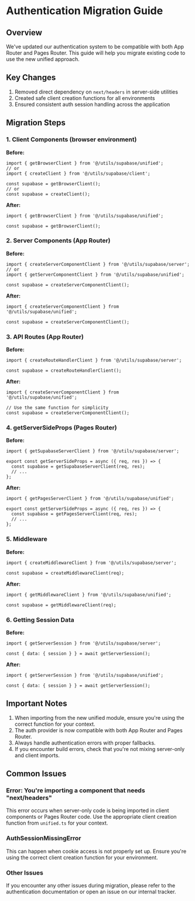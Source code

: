 # Authentication Migration Guide

## Overview

We've updated our authentication system to be compatible with both App Router and Pages Router. This guide will help you migrate existing code to use the new unified approach.

## Key Changes

1. Removed direct dependency on `next/headers` in server-side utilities
2. Created safe client creation functions for all environments
3. Ensured consistent auth session handling across the application

## Migration Steps

### 1. Client Components (browser environment)

**Before:**
```tsx
import { getBrowserClient } from '@/utils/supabase/unified';
// or
import { createClient } from '@/utils/supabase/client';

const supabase = getBrowserClient();
// or
const supabase = createClient();
```

**After:**
```tsx
import { getBrowserClient } from '@/utils/supabase/unified';

const supabase = getBrowserClient();
```

### 2. Server Components (App Router)

**Before:**
```tsx
import { createServerComponentClient } from '@/utils/supabase/server';
// or
import { getServerComponentClient } from '@/utils/supabase/unified';

const supabase = createServerComponentClient();
```

**After:**
```tsx
import { createServerComponentClient } from '@/utils/supabase/unified';

const supabase = createServerComponentClient();
```

### 3. API Routes (App Router)

**Before:**
```tsx
import { createRouteHandlerClient } from '@/utils/supabase/server';

const supabase = createRouteHandlerClient();
```

**After:**
```tsx
import { createServerComponentClient } from '@/utils/supabase/unified';

// Use the same function for simplicity
const supabase = createServerComponentClient();
```

### 4. getServerSideProps (Pages Router)

**Before:**
```tsx
import { getSupabaseServerClient } from '@/utils/supabase/server';

export const getServerSideProps = async ({ req, res }) => {
  const supabase = getSupabaseServerClient(req, res);
  // ...
};
```

**After:**
```tsx
import { getPagesServerClient } from '@/utils/supabase/unified';

export const getServerSideProps = async ({ req, res }) => {
  const supabase = getPagesServerClient(req, res);
  // ...
};
```

### 5. Middleware

**Before:**
```tsx
import { createMiddlewareClient } from '@/utils/supabase/server';

const supabase = createMiddlewareClient(req);
```

**After:**
```tsx
import { getMiddlewareClient } from '@/utils/supabase/unified';

const supabase = getMiddlewareClient(req);
```

### 6. Getting Session Data

**Before:**
```tsx
import { getServerSession } from '@/utils/supabase/server';

const { data: { session } } = await getServerSession();
```

**After:**
```tsx
import { getServerSession } from '@/utils/supabase/unified';

const { data: { session } } = await getServerSession();
```

## Important Notes

1. When importing from the new unified module, ensure you're using the correct function for your context.
2. The auth provider is now compatible with both App Router and Pages Router.
3. Always handle authentication errors with proper fallbacks.
4. If you encounter build errors, check that you're not mixing server-only and client imports.

## Common Issues

### Error: You're importing a component that needs "next/headers"

This error occurs when server-only code is being imported in client components or Pages Router code. Use the appropriate client creation function from `unified.ts` for your context.

### AuthSessionMissingError

This can happen when cookie access is not properly set up. Ensure you're using the correct client creation function for your environment.

### Other Issues

If you encounter any other issues during migration, please refer to the authentication documentation or open an issue on our internal tracker. 